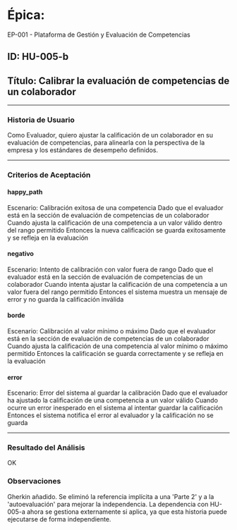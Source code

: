 # Épica: 
EP-001 - Plataforma de Gestión y Evaluación de Competencias

## ID: HU-005-b  
## Título: Calibrar la evaluación de competencias de un colaborador

---

### Historia de Usuario

Como Evaluador, quiero ajustar la calificación de un colaborador en su evaluación de competencias, para alinearla con la perspectiva de la empresa y los estándares de desempeño definidos.

---

### Criterios de Aceptación

#### happy_path
Escenario: Calibración exitosa de una competencia
  Dado que el evaluador está en la sección de evaluación de competencias de un colaborador
  Cuando ajusta la calificación de una competencia a un valor válido dentro del rango permitido
  Entonces la nueva calificación se guarda exitosamente y se refleja en la evaluación

#### negativo
Escenario: Intento de calibración con valor fuera de rango
  Dado que el evaluador está en la sección de evaluación de competencias de un colaborador
  Cuando intenta ajustar la calificación de una competencia a un valor fuera del rango permitido
  Entonces el sistema muestra un mensaje de error y no guarda la calificación inválida

#### borde
Escenario: Calibración al valor mínimo o máximo
  Dado que el evaluador está en la sección de evaluación de competencias de un colaborador
  Cuando ajusta la calificación de una competencia al valor mínimo o máximo permitido
  Entonces la calificación se guarda correctamente y se refleja en la evaluación

#### error
Escenario: Error del sistema al guardar la calibración
  Dado que el evaluador ha ajustado la calificación de una competencia a un valor válido
  Cuando ocurre un error inesperado en el sistema al intentar guardar la calificación
  Entonces el sistema notifica el error al evaluador y la calificación no se guarda

---

### Resultado del Análisis  
OK

### Observaciones
Gherkin añadido. Se eliminó la referencia implícita a una 'Parte 2' y a la 'autoevaluación' para mejorar la independencia. La dependencia con HU-005-a ahora se gestiona externamente si aplica, ya que esta historia puede ejecutarse de forma independiente.